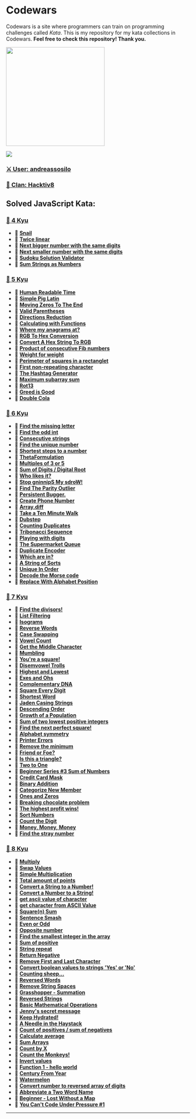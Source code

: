 # Codewars
Codewars is a site where programmers can train on programming challenges called *Kata*. This is my repository for my kata collections in Codewars. **Feel free to check this repository! Thank you.**

<img height="270" src="https://miro.medium.com/max/1050/1*a9L7ZZhi8hIAJmWXmSaPXw.png">

[<img src="https://www.codewars.com/users/andreassosilo/badges/large">](https://www.codewars.com/users/andreassosilo/)

### [:crossed_swords: User: andreassosilo ](https://www.codewars.com/users/andreassosilo/)  
### [:fox_face: Clan: Hacktiv8 ](https://www.codewars.com/users/andreassosilo/)

## Solved JavaScript Kata:
### [:open_file_folder: 4 Kyu](https://github.com/andreassosilo/codewars/tree/master/JavaScript/4kyu)
- :cherry_blossom:
[**Snail**](https://github.com/andreassosilo/codewars/blob/master/JavaScript/4kyu/snail.js)
- :cherry_blossom:
[**Twice linear**](https://github.com/andreassosilo/codewars/blob/master/JavaScript/4kyu/twiceLinear.js)
- :cherry_blossom:
[**Next bigger number with the same digits**](https://github.com/andreassosilo/codewars/blob/master/JavaScript/4kyu/nextBiggerNumber.js)
- :cherry_blossom:
[**Next smaller number with the same digits**](https://github.com/andreassosilo/codewars/blob/master/JavaScript/4kyu/nextSmallerNumber.js)
- :cherry_blossom:
[**Sudoku Solution Validator**](https://github.com/andreassosilo/codewars/blob/master/JavaScript/4kyu/sudokuSolutionValidator.js)
- :cherry_blossom:
[**Sum Strings as Numbers**](https://github.com/andreassosilo/codewars/blob/master/JavaScript/4kyu/sumStringAsNumbers.js)

### [:open_file_folder: 5 Kyu](https://github.com/andreassosilo/codewars/tree/master/JavaScript/5kyu)
- :cherry_blossom:
[**Human Readable Time**](https://github.com/andreassosilo/codewars/blob/master/JavaScript/5kyu/readableTime.js)
- :cherry_blossom:
[**Simple Pig Latin**](https://github.com/andreassosilo/codewars/blob/master/JavaScript/5kyu/pigLatin.js)
- :cherry_blossom:
[**Moving Zeros To The End**](https://github.com/andreassosilo/codewars/blob/master/JavaScript/5kyu/movingZeroToEnd.js)
- :cherry_blossom:
[**Valid Parentheses**](https://github.com/andreassosilo/codewars/blob/master/JavaScript/5kyu/validParentheses.js)
- :cherry_blossom:
[**Directions Reduction**](https://github.com/andreassosilo/codewars/blob/master/JavaScript/5kyu/directionsReduction.js)
- :cherry_blossom:
[**Calculating with Functions**](https://github.com/andreassosilo/codewars/blob/master/JavaScript/5kyu/calculatingFunctions.js)
- :cherry_blossom:
[**Where my anagrams at?**](https://github.com/andreassosilo/codewars/blob/master/JavaScript/5kyu/whereMyAnagram.js)
- :cherry_blossom:
[**RGB To Hex Conversion**](https://github.com/andreassosilo/codewars/blob/master/JavaScript/5kyu/rgbToHex.js)
- :cherry_blossom:
[**Convert A Hex String To RGB**](https://github.com/andreassosilo/codewars/blob/master/JavaScript/5kyu/hexToRGB.js)
- :cherry_blossom:
[**Product of consecutive Fib numbers**](https://github.com/andreassosilo/codewars/blob/master/JavaScript/5kyu/productOfFibNum.js)
- :cherry_blossom:
[**Weight for weight**](https://github.com/andreassosilo/codewars/blob/master/JavaScript/5kyu/weightForWeight.js)
- :cherry_blossom:
[**Perimeter of squares in a rectanglet**](https://github.com/andreassosilo/codewars/blob/master/JavaScript/5kyu/perimeterSquareRectangle.js)
- :cherry_blossom:
[**First non-repeating character**](https://github.com/andreassosilo/codewars/blob/master/JavaScript/5kyu/nonRepeatingChar.js)
- :cherry_blossom:
[**The Hashtag Generator**](https://github.com/andreassosilo/codewars/blob/master/JavaScript/5kyu/hashtagGenerator.js)
- :cherry_blossom:
[**Maximum subarray sum**](https://github.com/andreassosilo/codewars/blob/master/JavaScript/5kyu/maxSubarraySum.js)
- :cherry_blossom:
[**Rot13**](https://github.com/andreassosilo/codewars/blob/master/JavaScript/5kyu/rot13.js)
- :cherry_blossom:
[**Greed is Good**](https://github.com/andreassosilo/codewars/blob/master/JavaScript/5kyu/greedIsGood.js)
- :cherry_blossom:
[**Double Cola**](https://github.com/andreassosilo/codewars/blob/master/JavaScript/5kyu/doubleCola.js)

### [:open_file_folder: 6 Kyu](https://github.com/andreassosilo/codewars/tree/master/JavaScript/6kyu)
- :cherry_blossom:
[**Find the missing letter**](https://github.com/andreassosilo/codewars/blob/master/JavaScript/6kyu/missingLetter.js)
- :cherry_blossom:
[**Find the odd int**](https://github.com/andreassosilo/codewars/blob/master/JavaScript/6kyu/findOddInt.js)
- :cherry_blossom:
[**Consecutive strings**](https://github.com/andreassosilo/codewars/blob/master/JavaScript/6kyu/consecutiveStrings.js)
- :cherry_blossom:
[**Find the unique number**](https://github.com/andreassosilo/codewars/blob/master/JavaScript/6kyu/uniqueNumber.js)
- :cherry_blossom:
[**Shortest steps to a number**](https://github.com/andreassosilo/codewars/blob/master/JavaScript/6kyu/shortestStepsNumber.js)
- :cherry_blossom:
[**ThetaFormulation**](https://github.com/andreassosilo/codewars/blob/master/JavaScript/6kyu/thetaFormulation.js)
- :cherry_blossom:
[**Multiples of 3 or 5**](https://github.com/andreassosilo/codewars/blob/master/JavaScript/6kyu/multiple3Or5.js)
- :cherry_blossom:
[**Sum of Digits / Digital Root**](https://github.com/andreassosilo/codewars/blob/master/JavaScript/6kyu/digitalRoot.js)
- :cherry_blossom:
[**Who likes it?**](https://github.com/andreassosilo/codewars/blob/master/JavaScript/6kyu/whoLikesIt.js)
- :cherry_blossom:
[**Stop gninnipS My sdroW!**](https://github.com/andreassosilo/codewars/blob/master/JavaScript/6kyu/stopGninnipSMysdroW.js)
- :cherry_blossom:
[**Find The Parity Outlier**](https://github.com/andreassosilo/codewars/blob/master/JavaScript/6kyu/findParityOutlier.js)
- :cherry_blossom:
[**Persistent Bugger.**](https://github.com/andreassosilo/codewars/blob/master/JavaScript/6kyu/persistentBugger.js)
- :cherry_blossom:
[**Create Phone Number**](https://github.com/andreassosilo/codewars/blob/master/JavaScript/6kyu/createPhoneNumber.js)
- :cherry_blossom:
[**Array.diff**](https://github.com/andreassosilo/codewars/blob/master/JavaScript/6kyu/arrayDiff.js)
- :cherry_blossom:
[**Take a Ten Minute Walk**](https://github.com/andreassosilo/codewars/blob/master/JavaScript/6kyu/takeTenMinuteWalk.js)
- :cherry_blossom:
[**Dubstep**](https://github.com/andreassosilo/codewars/blob/master/JavaScript/6kyu/dubstep.js)
- :cherry_blossom:
[**Counting Duplicates**](https://github.com/andreassosilo/codewars/blob/master/JavaScript/6kyu/countingDuplicates.js)
- :cherry_blossom:
[**Tribonacci Sequence**](https://github.com/andreassosilo/codewars/blob/master/JavaScript/6kyu/tribonacciSequence.js)
- :cherry_blossom:
[**Playing with digits**](https://github.com/andreassosilo/codewars/blob/master/JavaScript/6kyu/playingWithDigits.js)
- :cherry_blossom:
[**The Supermarket Queue**](https://github.com/andreassosilo/codewars/blob/master/JavaScript/6kyu/supermarketQueue.js)
- :cherry_blossom:
[**Duplicate Encoder**](https://github.com/andreassosilo/codewars/blob/master/JavaScript/6kyu/duplicateEncoder.js)
- :cherry_blossom:
[**Which are in?**](https://github.com/andreassosilo/codewars/blob/master/JavaScript/6kyu/whichAreIn.js)
- :cherry_blossom:
[**A String of Sorts**](https://github.com/andreassosilo/codewars/blob/master/JavaScript/6kyu/aStringOfSorts.js)
- :cherry_blossom:
[**Unique In Order**](https://github.com/andreassosilo/codewars/blob/master/JavaScript/6kyu/uniqueInOrder.js)
- :cherry_blossom:
[**Decode the Morse code**](https://github.com/andreassosilo/codewars/blob/master/JavaScript/6kyu/decodeTheMorseCode.js)
- :cherry_blossom:
[**Replace With Alphabet Position**](https://github.com/andreassosilo/codewars/blob/master/JavaScript/6kyu/replaceAlphabetPosition.js)

### [:open_file_folder: 7 Kyu](https://github.com/andreassosilo/codewars/tree/master/JavaScript/7kyu)
- :cherry_blossom:
[**Find the divisors!**](https://github.com/andreassosilo/codewars/blob/master/JavaScript/7kyu/divisor.js)
- :cherry_blossom:
[**List Filtering**](https://github.com/andreassosilo/codewars/blob/master/JavaScript/7kyu/listFiltering.js)
- :cherry_blossom:
[**Isograms**](https://github.com/andreassosilo/codewars/blob/master/JavaScript/7kyu/isograms.js)
- :cherry_blossom:
[**Reverse Words**](https://github.com/andreassosilo/codewars/blob/master/JavaScript/7kyu/reverseWords.js)
- :cherry_blossom:
[**Case Swapping**](https://github.com/andreassosilo/codewars/blob/master/JavaScript/7kyu/caseSwapping.js)
- :cherry_blossom:
[**Vowel Count**](https://github.com/andreassosilo/codewars/blob/master/JavaScript/7kyu/vowelCount.js)
- :cherry_blossom:
[**Get the Middle Character**](https://github.com/andreassosilo/codewars/blob/master/JavaScript/7kyu/middleCharacter.js)
- :cherry_blossom:
[**Mumbling**](https://github.com/andreassosilo/codewars/blob/master/JavaScript/7kyu/mumbling.js)
- :cherry_blossom:
[**You're a square!**](https://github.com/andreassosilo/codewars/blob/master/JavaScript/7kyu/youAreSquare.js)
- :cherry_blossom:
[**Disemvowel Trolls**](https://github.com/andreassosilo/codewars/blob/master/JavaScript/7kyu/disemvowelTrolls.js)
- :cherry_blossom:
[**Highest and Lowest**](https://github.com/andreassosilo/codewars/blob/master/JavaScript/7kyu/highestLowest.js)
- :cherry_blossom:
[**Exes and Ohs**](https://github.com/andreassosilo/codewars/blob/master/JavaScript/7kyu/exesAndOhs.js)
- :cherry_blossom:
[**Complementary DNA**](https://github.com/andreassosilo/codewars/blob/master/JavaScript/7kyu/complementaryDNA.js)
- :cherry_blossom:
[**Square Every Digit**](https://github.com/andreassosilo/codewars/blob/master/JavaScript/7kyu/squareEveryDigit.js)
- :cherry_blossom:
[**Shortest Word**](https://github.com/andreassosilo/codewars/blob/master/JavaScript/7kyu/shortestWord.js)
- :cherry_blossom:
[**Jaden Casing Strings**](https://github.com/andreassosilo/codewars/blob/master/JavaScript/7kyu/jadenCasingStrings.js)
- :cherry_blossom:
[**Descending Order**](https://github.com/andreassosilo/codewars/blob/master/JavaScript/7kyu/descendingOrder.js)
- :cherry_blossom:
[**Growth of a Population**](https://github.com/andreassosilo/codewars/blob/master/JavaScript/7kyu/growthOfPopulation.js)
- :cherry_blossom:
[**Sum of two lowest positive integers**](https://github.com/andreassosilo/codewars/blob/master/JavaScript/7kyu/sumTwoPositiveIntegers.js)
- :cherry_blossom:
[**Find the next perfect square!**](https://github.com/andreassosilo/codewars/blob/master/JavaScript/7kyu/nextPerfectSquare.js)
- :cherry_blossom:
[**Alphabet symmetry**](https://github.com/andreassosilo/codewars/blob/master/JavaScript/7kyu/alphabetSymmetry.js)
- :cherry_blossom:
[**Printer Errors**](https://github.com/andreassosilo/codewars/blob/master/JavaScript/7kyu/printerErrors.js)
- :cherry_blossom:
[**Remove the minimum**](https://github.com/andreassosilo/codewars/blob/master/JavaScript/7kyu/removeTheMinimum.js)
- :cherry_blossom:
[**Friend or Foe?**](https://github.com/andreassosilo/codewars/blob/master/JavaScript/7kyu/friendOrFoe.js)
- :cherry_blossom:
[**Is this a triangle?**](https://github.com/andreassosilo/codewars/blob/master/JavaScript/7kyu/isThisATriangle.js)
- :cherry_blossom:
[**Two to One**](https://github.com/andreassosilo/codewars/blob/master/JavaScript/7kyu/twoToOne.js)
- :cherry_blossom:
[**Beginner Series #3 Sum of Numbers**](https://github.com/andreassosilo/codewars/blob/master/JavaScript/7kyu/sumOfNumbers.js)
- :cherry_blossom:
[**Credit Card Mask**](https://github.com/andreassosilo/codewars/blob/master/JavaScript/7kyu/creditCardMask.js)
- :cherry_blossom:
[**Binary Addition**](https://github.com/andreassosilo/codewars/blob/master/JavaScript/7kyu/binaryAddition.js)
- :cherry_blossom:
[**Categorize New Member**](https://github.com/andreassosilo/codewars/blob/master/JavaScript/7kyu/categorizeNewMember.js)
- :cherry_blossom:
[**Ones and Zeros**](https://github.com/andreassosilo/codewars/blob/master/JavaScript/7kyu/onesAndZeros.js)
- :cherry_blossom:
[**Breaking chocolate problem**](https://github.com/andreassosilo/codewars/blob/master/JavaScript/7kyu/breakingChocolateProblem.js)
- :cherry_blossom:
[**The highest profit wins!**](https://github.com/andreassosilo/codewars/blob/master/JavaScript/7kyu/theHighestProfitWins.js)
- :cherry_blossom:
[**Sort Numbers**](https://github.com/andreassosilo/codewars/blob/master/JavaScript/7kyu/sortNumbers.js)
- :cherry_blossom:
[**Count the Digit**](https://github.com/andreassosilo/codewars/blob/master/JavaScript/7kyu/countTheDigit.js)
- :cherry_blossom:
[**Money, Money, Money**](https://github.com/andreassosilo/codewars/blob/master/JavaScript/7kyu/moneyMoneyMoney.js)
- :cherry_blossom:
[**Find the stray number**](https://github.com/andreassosilo/codewars/blob/master/JavaScript/7kyu/findTheStrayNumber.js)

### [:open_file_folder: 8 Kyu](https://github.com/andreassosilo/codewars/tree/master/JavaScript/8kyu)
- :cherry_blossom:
[**Multiply**](https://github.com/andreassosilo/codewars/blob/master/JavaScript/8kyu/multiply.js)
- :cherry_blossom:
[**Swap Values**](https://github.com/andreassosilo/codewars/blob/master/JavaScript/8kyu/swapValues.js)
- :cherry_blossom:
[**Simple Multiplication**](https://github.com/andreassosilo/codewars/blob/master/JavaScript/8kyu/simpleMultiplication.js)
- :cherry_blossom:
[**Total amount of points**](https://github.com/andreassosilo/codewars/blob/master/JavaScript/8kyu/totalPoints.js)
- :cherry_blossom:
[**Convert a String to a Number!**](https://github.com/andreassosilo/codewars/blob/master/JavaScript/8kyu/convertStringToNumber.js)
- :cherry_blossom:
[**Convert a Number to a String!**](https://github.com/andreassosilo/codewars/blob/master/JavaScript/8kyu/convertNumberToString.js)
- :cherry_blossom:
[**get ascii value of character**](https://github.com/andreassosilo/codewars/blob/master/JavaScript/8kyu/asciiValueChar.js)
- :cherry_blossom:
[**get character from ASCII Value**](https://github.com/andreassosilo/codewars/blob/master/JavaScript/8kyu/getCharFromAscii.js)
- :cherry_blossom:
[**Square(n) Sum**](https://github.com/andreassosilo/codewars/blob/master/JavaScript/8kyu/squareNSum.js)
- :cherry_blossom:
[**Sentence Smash**](https://github.com/andreassosilo/codewars/blob/master/JavaScript/8kyu/sentenceSmash.js)
- :cherry_blossom:
[**Even or Odd**](https://github.com/andreassosilo/codewars/blob/master/JavaScript/8kyu/evenOrOdd.js)
- :cherry_blossom:
[**Opposite number**](https://github.com/andreassosilo/codewars/blob/master/JavaScript/8kyu/oppositeNumber.js)
- :cherry_blossom:
[**Find the smallest integer in the array**](https://github.com/andreassosilo/codewars/blob/master/JavaScript/8kyu/smallestIntArray.js)
- :cherry_blossom:
[**Sum of positive**](https://github.com/andreassosilo/codewars/blob/master/JavaScript/8kyu/sumOfPositive.js)
- :cherry_blossom:
[**String repeat**](https://github.com/andreassosilo/codewars/blob/master/JavaScript/8kyu/stringRepeat.js)
- :cherry_blossom:
[**Return Negative**](https://github.com/andreassosilo/codewars/blob/master/JavaScript/8kyu/returnNegative.js)
- :cherry_blossom:
[**Remove First and Last Character**](https://github.com/andreassosilo/codewars/blob/master/JavaScript/8kyu/removeFirstLastChar.js)
- :cherry_blossom:
[**Convert boolean values to strings 'Yes' or 'No'**](https://github.com/andreassosilo/codewars/blob/master/JavaScript/8kyu/convertBooleanVal.js)
- :cherry_blossom:
[**Counting sheep...**](https://github.com/andreassosilo/codewars/blob/master/JavaScript/8kyu/countingSheep.js)
- :cherry_blossom:
[**Reversed Words**](https://github.com/andreassosilo/codewars/blob/master/JavaScript/8kyu/reversedWords.js)
- :cherry_blossom:
[**Remove String Spaces**](https://github.com/andreassosilo/codewars/blob/master/JavaScript/8kyu/removeStringSpaces.js)
- :cherry_blossom:
[**Grasshopper - Summation**](https://github.com/andreassosilo/codewars/blob/master/JavaScript/8kyu/grasshopperSummation.js)
- :cherry_blossom:
[**Reversed Strings**](https://github.com/andreassosilo/codewars/blob/master/JavaScript/8kyu/reversedStrings.js)
- :cherry_blossom:
[**Basic Mathematical Operations**](https://github.com/andreassosilo/codewars/blob/master/JavaScript/8kyu/basicMathematicalOperations.js)
- :cherry_blossom:
[**Jenny's secret message**](https://github.com/andreassosilo/codewars/blob/master/JavaScript/8kyu/jennySecretMessage.js)
- :cherry_blossom:
[**Keep Hydrated!**](https://github.com/andreassosilo/codewars/blob/master/JavaScript/8kyu/keepHydrated.js)
- :cherry_blossom:
[**A Needle in the Haystack**](https://github.com/andreassosilo/codewars/blob/master/JavaScript/8kyu/needleInHaystack.js)
- :cherry_blossom:
[**Count of positives / sum of negatives**](https://github.com/andreassosilo/codewars/blob/master/JavaScript/8kyu/countPosSumNeg.js)
- :cherry_blossom:
[**Calculate average**](https://github.com/andreassosilo/codewars/blob/master/JavaScript/8kyu/calculateAverage.js)
- :cherry_blossom:
[**Sum Arrays**](https://github.com/andreassosilo/codewars/blob/master/JavaScript/8kyu/sumArrays.js)
- :cherry_blossom:
[**Count by X**](https://github.com/andreassosilo/codewars/blob/master/JavaScript/8kyu/countByX.js)
- :cherry_blossom:
[**Count the Monkeys!**](https://github.com/andreassosilo/codewars/blob/master/JavaScript/8kyu/countTheMonkeys.js)
- :cherry_blossom:
[**Invert values**](https://github.com/andreassosilo/codewars/blob/master/JavaScript/8kyu/invertValues.js)
- :cherry_blossom:
[**Function 1 - hello world**](https://github.com/andreassosilo/codewars/blob/master/JavaScript/8kyu/function1HelloWorld.js)
- :cherry_blossom:
[**Century From Year**](https://github.com/andreassosilo/codewars/blob/master/JavaScript/8kyu/centuryFromYear.js)
- :cherry_blossom:
[**Watermelon**](https://github.com/andreassosilo/codewars/blob/master/JavaScript/8kyu/watermelon.js)
- :cherry_blossom:
[**Convert number to reversed array of digits**](https://github.com/andreassosilo/codewars/blob/master/JavaScript/8kyu/convertReversedNumberArray.js)
- :cherry_blossom:
[**Abbreviate a Two Word Name**](https://github.com/andreassosilo/codewars/blob/master/JavaScript/8kyu/abbreviateTwoWordName.js)
- :cherry_blossom:
[**Beginner - Lost Without a Map**](https://github.com/andreassosilo/codewars/blob/master/JavaScript/8kyu/beginnerLostWithoutAMap.js)
- :cherry_blossom:
[**You Can't Code Under Pressure #1**](https://github.com/andreassosilo/codewars/blob/master/JavaScript/8kyu/youCantCodeUnderPressure1.js)

---
